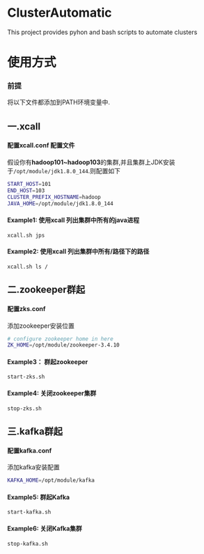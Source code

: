 # ClusterAutomatic
This project provides pyhon and bash scripts to automate clusters

# 使用方式

### 前提
将以下文件都添加到PATH环境变量中.

## 一.xcall
#### 配置xcall.conf 配置文件

假设你有**hadoop101~hadoop103**的集群,并且集群上JDK安装于`/opt/module/jdk1.8.0_144`.则配置如下
```bash
START_HOST=101
END_HOST=103
CLUSTER_PREFIX_HOSTNAME=hadoop
JAVA_HOME=/opt/module/jdk1.8.0_144
```

#### Example1: 使用xcall 列出集群中所有的java进程
`xcall.sh jps`

#### Example2: 使用xcall 列出集群中所有/路径下的路径
`xcall.sh ls /`

## 二.zookeeper群起
#### 配置zks.conf

添加zookeeper安装位置
```bash
# configure zookeeper home in here
ZK_HOME=/opt/module/zookeeper-3.4.10
```
#### Example3： 群起zookeeper
`start-zks.sh`

#### Example4: 关闭zookeeper集群
`stop-zks.sh`

## 三.kafka群起
#### 配置kafka.conf

添加kafka安装配置
```bash
KAFKA_HOME=/opt/module/kafka
```
#### Example5: 群起Kafka
`start-kafka.sh`

#### Example6: 关闭Kafka集群
`stop-kafka.sh`

